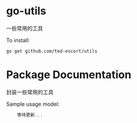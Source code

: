 # go-utils

一些常用的工具

To install:

```
go get github.com/ted-escort/utils
```

# Package Documentation


封装一些常用的工具


Sample usage model:

```go
    等待更新...
```

